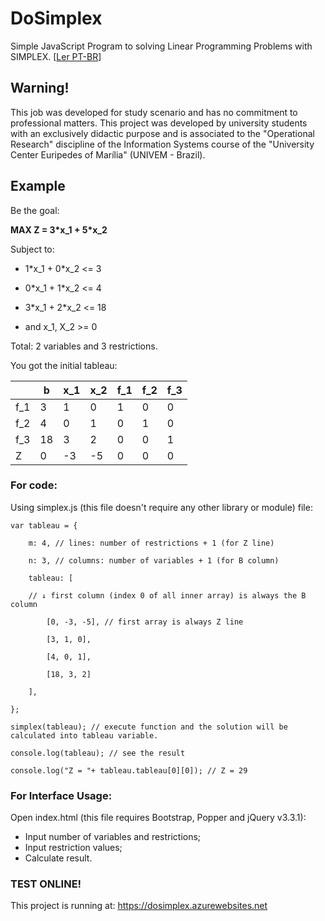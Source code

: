 # DoSimplex 
Simple JavaScript Program to solving Linear Programming Problems with SIMPLEX. [[Ler PT-BR](https://github.com/RodrigoRodriguesX10/DoSimplex/edit/master/README.pt.md)]

## Warning!
This job was developed for study scenario and has no commitment to professional matters.
This project was developed by university students with an exclusively didactic purpose and is associated to the "Operational Research" discipline of the Information Systems course of the "University Center Euripedes of Marília" (UNIVEM - Brazil).

## Example
Be the goal:

**MAX Z = 3\*x_1 + 5\*x_2**

Subject to:

  - 1\*x_1 + 0\*x_2 <= 3
  - 0\*x_1 + 1\*x_2 <= 4
  - 3\*x_1 + 2\*x_2 <= 18

  - and x_1, X_2 >= 0

Total: 2 variables and 3 restrictions.

You got the initial tableau:

|  | b | x_1 | x_2 | f_1 | f_2 | f_3 |
| ------ | ------ | ------ | ------ | ------ | ------ | ------ |
|f_1| 3 | 1 | 0 | 1 | 0 | 0 |
|f_2| 4 | 0 | 1 | 0 | 1 | 0 |
|f_3| 18 | 3 | 2 | 0 | 0 | 1 |
| Z | 0 | -3 | -5 | 0 | 0 | 0 |

### For code:
Using simplex.js (this file doesn't require any other library or module) file:

    var tableau = {

        m: 4, // lines: number of restrictions + 1 (for Z line)

        n: 3, // columns: number of variables + 1 (for B column)

        tableau: [

        // ↓ first column (index 0 of all inner array) is always the B column

            [0, -3, -5], // first array is always Z line

            [3, 1, 0],

            [4, 0, 1],

            [18, 3, 2]

        ],

    };

    simplex(tableau); // execute function and the solution will be calculated into tableau variable.

    console.log(tableau); // see the result

    console.log("Z = "+ tableau.tableau[0][0]); // Z = 29
  
### For Interface Usage:
Open index.html (this file requires Bootstrap, Popper and jQuery v3.3.1):
- Input number of variables and restrictions;
- Input restriction values;
- Calculate result.

### TEST ONLINE!
This project is running at: https://dosimplex.azurewebsites.net
